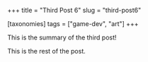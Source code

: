 +++
title = "Third Post 6"
slug = "third-post6"

[taxonomies]
tags = ["game-dev", "art"]
+++

This is the summary of the third post!

<!-- more -->

This is the rest of the post.